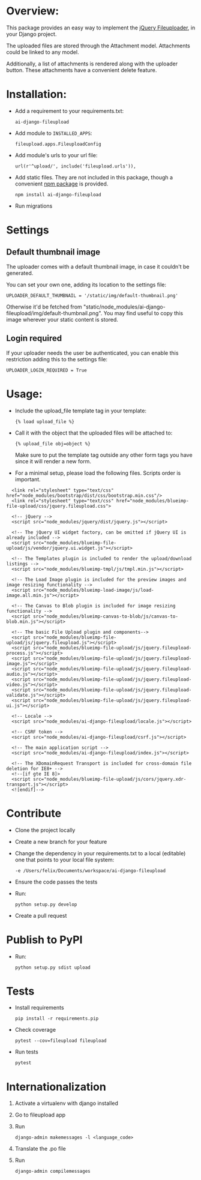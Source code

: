 # Overview:
This package provides an easy way to implement the [jQuery Fileuploader](https://github.com/blueimp/jQuery-File-Upload), in your Django project.

The uploaded files are stored through the Attachment model. Attachments could be linked to any model.

Additionally, a list of attachments is rendered along with the uploader button. These attachments have a convenient delete feature.  


# Installation:
- Add a requirement to your requirements.txt: 
    
    `ai-django-fileupload`

- Add module to `INSTALLED_APPS`:

    `fileupload.apps.FileuploadConfig`

- Add module's urls to your url file:

    `url(r'^upload/', include('fileupload.urls')),`
    
- Add static files. They are not included in this package, though a convenient [npm package](https://www.npmjs.com/package/ai-django-fileupload) is provided.  
    
    `npm install ai-django-fileupload`
   
- Run migrations

# Settings

## Default thumbnail image
The uploader comes with a default thumbnail image, in case it couldn't be generated. 

You can set your own one, adding its location to the settings file: 

    UPLOADER_DEFAULT_THUMBNAIL = '/static/img/default-thumbnail.png'
    
Otherwise it'd be fetched from "static/node_modules/ai-django-fileupload/img/default-thumbnail.png". You may find useful to copy this image wherever your static content is stored. 

## Login required
If your uploader needs the user be authenticated, you can enable this restriction adding this to the settings file:
    
    UPLOADER_LOGIN_REQUIRED = True
    
# Usage:
- Include the upload_file template tag in your template:

    `{% load upload_file %}`
    
- Call it with the object that the uploaded files will be attached to:

    `{% upload_file obj=object %}`
   
   Make sure to put the template tag outside any other form tags you have since it will render a new form.
   
- For a minimal setup, please load the following files. Scripts order is important.

```
  <link rel="stylesheet" type="text/css" href="node_modules/bootstrap/dist/css/bootstrap.min.css"/>
  <link rel="stylesheet" type="text/css" href="node_modules/blueimp-file-upload/css/jquery.fileupload.css">
  
  <!-- jQuery -->
  <script src="node_modules/jquery/dist/jquery.js"></script>
  
  <!-- The jQuery UI widget factory, can be omitted if jQuery UI is already included -->
  <script src="node_modules/blueimp-file-upload/js/vendor/jquery.ui.widget.js"></script>
  
  <!-- The Templates plugin is included to render the upload/download listings -->
  <script src="node_modules/blueimp-tmpl/js/tmpl.min.js"></script>
  
  <!-- The Load Image plugin is included for the preview images and image resizing functionality -->
  <script src="node_modules/blueimp-load-image/js/load-image.all.min.js"></script>
  
  <!-- The Canvas to Blob plugin is included for image resizing functionality -->
  <script src="node_modules/blueimp-canvas-to-blob/js/canvas-to-blob.min.js"></script>
  
  <!-- The basic File Upload plugin and components-->
  <script src="node_modules/blueimp-file-upload/js/jquery.fileupload.js"></script>
  <script src="node_modules/blueimp-file-upload/js/jquery.fileupload-process.js"></script>
  <script src="node_modules/blueimp-file-upload/js/jquery.fileupload-image.js"></script>
  <script src="node_modules/blueimp-file-upload/js/jquery.fileupload-audio.js"></script>
  <script src="node_modules/blueimp-file-upload/js/jquery.fileupload-video.js"></script>
  <script src="node_modules/blueimp-file-upload/js/jquery.fileupload-validate.js"></script>
  <script src="node_modules/blueimp-file-upload/js/jquery.fileupload-ui.js"></script>
  
  <!-- Locale -->
  <script src="node_modules/ai-django-fileupload/locale.js"></script>
  
  <!-- CSRF token -->
  <script src="node_modules/ai-django-fileupload/csrf.js"></script>
  
  <!-- The main application script -->
  <script src="node_modules/ai-django-fileupload/index.js"></script>
  
  <!-- The XDomainRequest Transport is included for cross-domain file deletion for IE8+ -->
  <!--[if gte IE 8]>
  <script src="node_modules/blueimp-file-upload/js/cors/jquery.xdr-transport.js"></script>
  <![endif]-->
```

# Contribute

- Clone the project locally
- Create a new branch for your feature
- Change the dependency in your requirements.txt to a local (editable) one that points to your local file system:
    ```
    -e /Users/felix/Documents/workspace/ai-django-fileupload
    ``` 
- Ensure the code passes the tests
- Run: 
    
    `python setup.py develop`
    
- Create a pull request

# Publish to PyPI

- Run:

    `python setup.py sdist upload`

# Tests
- Install requirements

    `pip install -r requirements.pip`

- Check coverage

    `pytest --cov=fileupload fileupload`
    
- Run tests

    `pytest`

# Internationalization

1. Activate a virtualenv with django installed
2. Go to fileupload app
3. Run

    ```django-admin makemessages -l <language_code>```
4. Translate the .po file
5. Run

    ```django-admin compilemessages```
